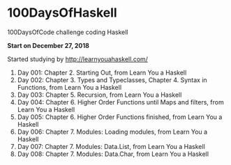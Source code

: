 # 100DaysOfHaskell
100DaysOfCode challenge coding Haskell

**Start on December 27, 2018**

Started studying by http://learnyouahaskell.com/

1. Day 001: Chapter 2. Starting Out, from Learn You a Haskell
1. Day 002: Chapter 3. Types and Typeclasses, Chapter 4. Syntax in Functions, from Learn You a Haskell
1. Day 003: Chapter 5. Recursion, from Learn You a Haskell
1. Day 004: Chapter 6. Higher Order Functions until Maps and filters, from Learn You a Haskell
1. Day 005: Chapter 6. Higher Order Functions finished, from Learn You a Haskell
1. Day 006: Chapter 7. Modules: Loading modules, from Learn You a Haskell
1. Day 007: Chapter 7. Modules: Data.List, from Learn You a Haskell
1. Day 008: Chapter 7. Modules: Data.Char, from Learn You a Haskell
